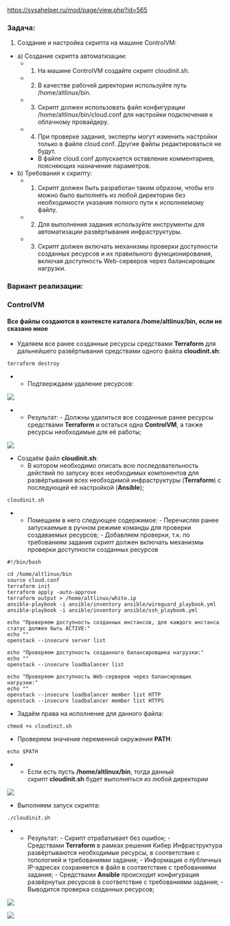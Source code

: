 https://sysahelper.ru/mod/page/view.php?id=565
### Задача:

1) Создание и настройка скрипта на машине ControlVM:

- a) Создание скрипта автоматизации:
    - 1. На машине ControlVM создайте скрипт cloudinit.sh.
    - 2. В качестве рабочей директории используйте путь /home/altlinux/bin.
    - 3. Скрипт должен использовать файл конфигурации /home/altlinux/bin/cloud.conf для настройки подключения к облачному провайдеру.
    - 4. При проверке задания, эксперты могут изменить настройки только в файле cloud.conf. Другие файлы редактироваться не будут.
        - В файле cloud.conf допускается оставление комментариев, поясняющих назначение параметров.
- b) Требования к скрипту:
    - 1. Скрипт должен быть разработан таким образом, чтобы его можно было выполнять из любой директории без необходимости указания полного пути к исполняемому файлу.
    - 2. Для выполнения задания используйте инструменты для автоматизации развёртывания инфраструктуры.
    - 3. Скрипт должен включать механизмы проверки доступности созданных ресурсов и их правильного функционирования, включая доступность Web-серверов через балансировщик нагрузки.

### Вариант реализации:

### ControlVM

#### Все файлы создаются в контексте каталога **/home/altlinux/bin**, если не сказано иное

- Удаляем все ранее созданные ресурсы средствами **Terraform** для дальнейшего развёртывания средствами одного файла **cloudinit.sh**:

```
terraform destroy
```

- - Подтверждаем удаление ресурсов:

![](https://sysahelper.ru/pluginfile.php/930/mod_page/content/1/image.png)

- - Результат:
        - Должны удалиться все созданные ранее ресурсы средствами **Terraform** и остаться одна **ControlVM**, а также ресурсы необходимые для её работы;

![](https://sysahelper.ru/pluginfile.php/930/mod_page/content/1/image%20%281%29.png)

- Создаём файл **cloudinit.sh**:
    - В котором необходимо описать всю последовательность действий по запуску всех необходимых компонентов для развёртывания всех необходимой инфраструктуры (**Terraform**) с последующей её настройкой (**Ansible**);

```
cloudinit.sh
```

- - Помещаем в него следующее содержимое:
        - Перечисляя ранее запускаемые в ручном режиме команды для проверки создаваемых ресурсов;
        - Добавляем проверки, т.к. по требованиям задания скрипт должен включать механизмы проверки доступности созданных ресурсов

```
#!/bin/bash

cd /home/altlinux/bin
source cloud.conf
terraform init
terraform apply -auto-approve
terraform output > /home/altlinux/white.ip
ansible-playbook -i ansible/inventory ansible/wireguard_playbook.yml
ansible-playbook -i ansible/inventory ansible/ssh_playbook.yml

echo "Проверяем доступность созданных инстансов, для каждого инстанса статус должен быть ACTIVE:"
echo ""
openstack --insecure server list

echo "Проверяем доступность созданного балансировщика нагрузки:"
echo ""
openstack --insecure loadbalancer list

echo "Проверяем доступность Web-серверов через балансировщик нагрузки:"
echo ""
openstack --insecure loadbalancer member list HTTP
openstack --insecure loadbalancer member list HTTPS
```

- Задаём права на исполнение для данного файла:

```
chmod +x cloudinit.sh
```

- Проверяем значение переменной окружения **PATH**:

```
echo $PATH
```

- - Если есть пусть **/home/altlinux/bin**, тогда данный скрипт **cloudinit.sh** будет выполняться из любой директории

![](https://sysahelper.ru/pluginfile.php/930/mod_page/content/1/image%20%282%29.png)

- Выполняем запуск скрипта:

```
./cloudinit.sh
```

- - Результат:
        - Скрипт отрабатывает без ошибок;
        - Средствами **Terraform** в рамках решения Кибер Инфраструктура развёртываются необходимые ресурсы, в соответствие с топологией и требованиями задания;
        - Информация о публичных IP-адресах сохраняется в файл в соответствие с требованиями задания;
        - Средствами **Ansible** происходит конфигурация развёрнутых ресурсов в соответствие с требованиями задания;
        - Выводится проверка созданных ресурсов;

![](https://sysahelper.ru/pluginfile.php/930/mod_page/content/1/image%20%283%29.png)

![](https://sysahelper.ru/pluginfile.php/930/mod_page/content/1/image%20%284%29.png)
